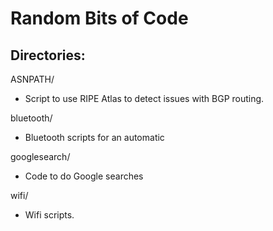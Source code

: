 Random Bits of Code
===================

Directories:
------------

ASNPATH/
  - Script to use RIPE Atlas to detect issues with BGP routing.

bluetooth/
  - Bluetooth scripts for an automatic 

googlesearch/  
  - Code to do Google searches

wifi/
  - Wifi scripts.

